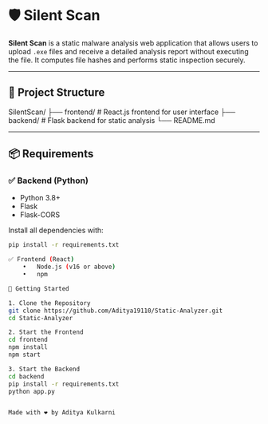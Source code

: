 # 🛡️ Silent Scan

**Silent Scan** is a static malware analysis web application that allows users to upload `.exe` files and receive a detailed analysis report without executing the file. It computes file hashes and performs static inspection securely.

---

## 🚀 Project Structure
SilentScan/
├── frontend/      # React.js frontend for user interface
├── backend/       # Flask backend for static analysis
└── README.md

---

## 📦 Requirements

### ✅ Backend (Python)

- Python 3.8+
- Flask
- Flask-CORS

Install all dependencies with:
```bash
pip install -r requirements.txt

✅ Frontend (React)
	•	Node.js (v16 or above)
	•	npm

🔧 Getting Started

1. Clone the Repository
git clone https://github.com/Aditya19110/Static-Analyzer.git
cd Static-Analyzer

2. Start the Frontend
cd frontend
npm install
npm start

3. Start the Backend
cd backend
pip install -r requirements.txt
python app.py


Made with ❤️ by Aditya Kulkarni